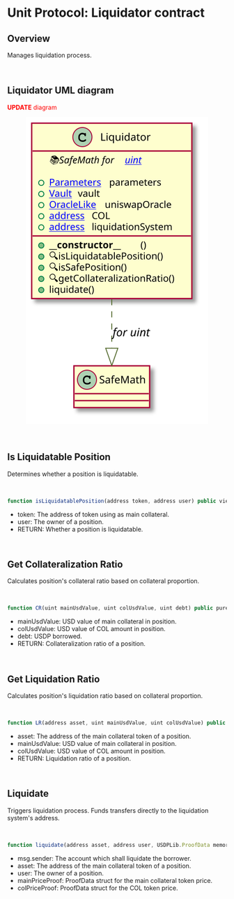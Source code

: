 # Unit Protocol: Liquidator contract

## Overview

Manages liquidation process.

<br >


## Liquidator UML diagram

<span style="color:red">**UPDATE** diagram</span>

<p align="center">
  <img alt="Liquidator UML diagram" src = "./images/svg/Liquidator.svg">
</p>

<br >


## Is Liquidatable Position

Determines whether a position is liquidatable.

<br >


```javascript
function isLiquidatablePosition(address token, address user) public view returns (bool)
```

* token:  The address of token using as main collateral.
* user: The owner of a position.
* RETURN: Whether a position is liquidatable.

<br >


## Get Collateralization Ratio

Calculates position's collateral ratio based on collateral proportion.

<br >


```javascript
function CR(uint mainUsdValue, uint colUsdValue, uint debt) public pure returns (uint)
```

* mainUsdValue: USD value of main collateral in position.
* colUsdValue: USD value of COL amount in position.
* debt: USDP borrowed.
* RETURN: Collateralization ratio of a position.

<br >


## Get Liquidation Ratio

Calculates position's liquidation ratio based on collateral proportion.

<br >


```javascript
function LR(address asset, uint mainUsdValue, uint colUsdValue) public view returns(uint)
```

* asset: The address of the main collateral token of a position.
* mainUsdValue: USD value of main collateral in position.
* colUsdValue: USD value of COL amount in position.
* RETURN: Liquidation ratio of a position.

<br >


## Liquidate

Triggers liquidation process. Funds transfers directly to the liquidation system's address.


<br >


```javascript
function liquidate(address asset, address user, USDPLib.ProofData memory mainPriceProof, USDPLib.ProofData memory colPriceProof) public
```

* msg.sender: The account which shall liquidate the borrower.
* asset: The address of the main collateral token of a position.
* user: The owner of a position.
* mainPriceProof: ProofData struct for the main collateral token price.
* colPriceProof: ProofData struct for the COL token price.

<br >
